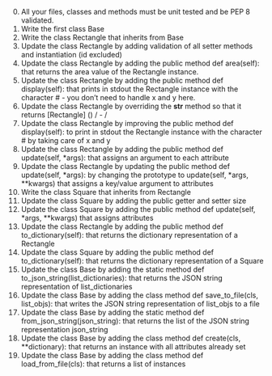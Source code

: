 0. All your files, classes and methods must be unit tested and be PEP 8 validated.
1. Write the first class Base
2. Write the class Rectangle that inherits from Base
3. Update the class Rectangle by adding validation of all setter methods and instantiation (id excluded)
4. Update the class Rectangle by adding the public method def area(self): that returns the area value of the Rectangle instance.
5. Update the class Rectangle by adding the public method def display(self): that prints in stdout the Rectangle instance with the character # - you don’t need to handle x and y here.
6. Update the class Rectangle by overriding the __str__ method so that it returns [Rectangle] (<id>) <x>/<y> - <width>/<height>
7. Update the class Rectangle by improving the public method def display(self): to print in stdout the Rectangle instance with the character # by taking care of x and y
8. Update the class Rectangle by adding the public method def update(self, *args): that assigns an argument to each attribute
9. Update the class Rectangle by updating the public method def update(self, *args): by changing the prototype to update(self, *args, **kwargs) that assigns a key/value argument to attributes
10. Write the class Square that inherits from Rectangle
11. Update the class Square by adding the public getter and setter size
12. Update the class Square by adding the public method def update(self, *args, **kwargs) that assigns attributes
13. Update the class Rectangle by adding the public method def to_dictionary(self): that returns the dictionary representation of a Rectangle
14. Update the class Square by adding the public method def to_dictionary(self): that returns the dictionary representation of a Square
15. Update the class Base by adding the static method def to_json_string(list_dictionaries): that returns the JSON string representation of list_dictionaries
16. Update the class Base by adding the class method def save_to_file(cls, list_objs): that writes the JSON string representation of list_objs to a file
17. Update the class Base by adding the static method def from_json_string(json_string): that returns the list of the JSON string representation json_string
18. Update the class Base by adding the class method def create(cls, **dictionary): that returns an instance with all attributes already set
19. Update the class Base by adding the class method def load_from_file(cls): that returns a list of instances
